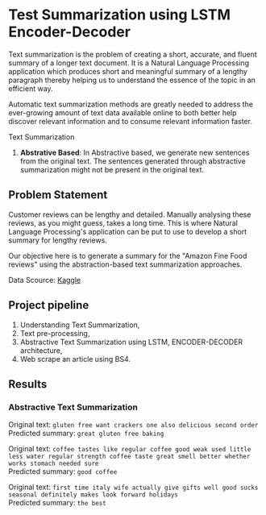 # Test Summarization using LSTM Encoder-Decoder

Text summarization is the problem of creating a short, accurate, and fluent summary of a longer text document. It is a Natural Language Processing application which produces short and meaningful summary of a lengthy paragraph thereby helping us to understand the essence of the topic in an efficient way.

Automatic text summarization methods are greatly needed to address the ever-growing amount of text data available online to both better help discover relevant information and to consume relevant information faster.

Text Summarization
1. **Abstrative Based**: In Abstractive based, we generate new sentences from the original text. The sentences generated through abstractive summarization might not be present in the original text.

## Problem Statement
Customer reviews can be lengthy and detailed. Manually analysing these reviews, as you might guess, takes a long time. This is where Natural Language Processing's application can be put to use to develop a short summary for lengthy reviews.

Our objective here is to generate a summary for the "Amazon Fine Food reviews" using the abstraction-based text summarization approaches.

Data Scource: [Kaggle](https://www.kaggle.com/snap/amazon-fine-food-reviews?select=Reviews.csv)

## Project pipeline
1. Understanding Text Summarization,
2. Text pre-processing,
3. Abstractive Text Summarization using LSTM, ENCODER-DECODER architecture,
4. Web scrape an article using BS4.

## Results
### Abstractive Text Summarization 

Original text: ``gluten free want crackers one also delicious second order``<br>
Predicted summary:  ``great gluten free baking``


Original text: ``coffee tastes like regular coffee good weak used little less water regular strength coffee taste great smell better whether works stomach needed sure ``<br>
Predicted summary:  ``good coffee``


Original text: ``first time italy wife actually give gifts well good sucks seasonal definitely makes look forward holidays``<br>
Predicted summary:  ``the best``
